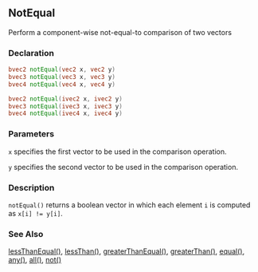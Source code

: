 ## NotEqual
Perform a component-wise not-equal-to comparison of two vectors

### Declaration
```glsl
bvec2 notEqual(vec2 x, vec2 y)  
bvec3 notEqual(vec3 x, vec3 y)  
bvec4 notEqual(vec4 x, vec4 y)  

bvec2 notEqual(ivec2 x, ivec2 y)  
bvec3 notEqual(ivec3 x, ivec3 y)  
bvec4 notEqual(ivec4 x, ivec4 y)
```

### Parameters
```x``` specifies the first vector to be used in the comparison operation.

```y``` specifies the second vector to be used in the comparison operation.

### Description
```notEqual()``` returns a boolean vector in which each element ```i``` is computed as ```x[i] != y[i]```.

### See Also
[lessThanEqual()](index.html#lessThanEqual.md), [lessThan()](index.html#lessThan.md), [greaterThanEqual()](index.html#greaterThanEqual.md), [greaterThan()](index.html#greaterThan.md), [equal()](index.html#equal.md), [any()](index.html#any.md), [all()](index.html#all.md), [not()](index.html#not.md)
